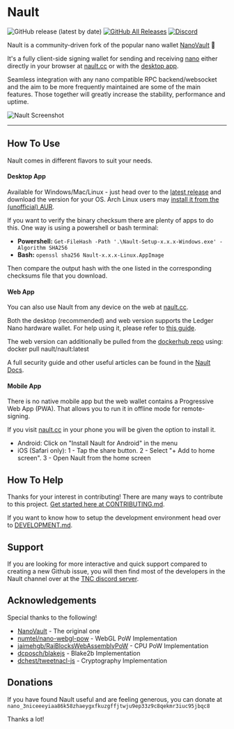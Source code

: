 # Nault

![GitHub release (latest by date)](https://img.shields.io/github/v/release/nault/nault)
[![GitHub All Releases](https://img.shields.io/github/downloads/nault/nault/total)](https://github.com/Nault/Nault/releases/latest)
[![Discord](https://img.shields.io/badge/discord-join%20chat-orange.svg?logo=discord&color=7289DA)](https://discord.nanocenter.org)

Nault is a community-driven fork of the popular nano wallet [NanoVault](https://github.com/cronoh/nanovault) 💙

It's a fully client-side signing wallet for sending and receiving [nano](https://github.com/nanocurrency/nano-node/) either directly in your browser at [nault.cc](https://nault.cc) or with the [desktop app](https://github.com/Nault/Nault/releases/latest).

Seamless integration with any nano compatible RPC backend/websocket and the aim to be more frequently maintained are some of the main features. Those together will greatly increase the stability, performance and uptime.

![Nault Screenshot](/src/assets/img/preview.png)
___

## How To Use
Nault comes in different flavors to suit your needs.
#### Desktop App
Available for Windows/Mac/Linux - just head over to the [latest release](https://github.com/Nault/Nault/releases/latest) and download the version for your OS. Arch Linux users may [install it from the (unofficial) AUR](https://aur.archlinux.org/packages/nault-bin/).

If you want to verify the binary checksum there are plenty of apps to do this. One way is using a powershell or bash terminal:

* **Powershell:** `Get-FileHash -Path '.\Nault-Setup-x.x.x-Windows.exe' -Algorithm SHA256`
* **Bash:** `openssl sha256 Nault-x.x.x-Linux.AppImage`

Then compare the output hash with the one listed in the corresponding checksums file that you download.

#### Web App
You can also use Nault from any device on the web at [nault.cc](https://nault.cc).

Both the desktop (recommended) and web version supports the Ledger Nano hardware wallet. For help using it, please refer to [this guide](https://docs.nault.cc/2020/08/04/ledger-guide.html).

The web version can additionally be pulled from the [dockerhub repo](https://hub.docker.com/r/nault/nault) using: docker pull nault/nault:latest

A full security guide and other useful articles can be found in the [Nault Docs](https://docs.nault.cc).

#### Mobile App
There is no native mobile app but the web wallet contains a Progressive Web App (PWA). That allows you to run it in offline mode for remote-signing.

If you visit [nault.cc](https://nault.cc) in your phone you will be given the option to install it.

* Android: Click on "Install Nault for Android" in the menu
* iOS (Safari only): 1 - Tap the share button. 2 - Select "+ Add to home screen". 3 - Open Nault from the home screen

## How To Help

Thanks for your interest in contributing! There are many ways to contribute to this project. [Get started here at CONTRIBUTING.md](CONTRIBUTING.md).

If you want to know how to setup the development environment head over to [DEVELOPMENT.md](DEVELOPMENT.md).

## Support

If you are looking for more interactive and quick support compared to creating a new Github issue, you will then find most of the developers in the Nault channel over at the [TNC discord server](https://discord.nanocenter.org/).

## Acknowledgements

Special thanks to the following!

- [NanoVault](https://github.com/cronoh/nanovault) - The original one
- [numtel/nano-webgl-pow](https://github.com/numtel/nano-webgl-pow) - WebGL PoW Implementation
- [jaimehgb/RaiBlocksWebAssemblyPoW](https://github.com/jaimehgb/RaiBlocksWebAssemblyPoW) - CPU PoW Implementation
- [dcposch/blakejs](https://github.com/dcposch/blakejs) - Blake2b Implementation
- [dchest/tweetnacl-js](https://github.com/dchest/tweetnacl-js) - Cryptography Implementation

## Donations

If you have found Nault useful and are feeling generous, you can donate at
`nano_3niceeeyiaa86k58zhaeygxfkuzgffjtwju9ep33z9c8qekmr3iuc95jbqc8`

Thanks a lot!
